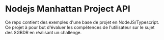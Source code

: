 # Nodejs Manhattan Project API

Ce repo contient des exemples d'une base de projet en NodeJS/Typescript. Ce projet à pour but d'évaluer les compétences de l'utilisateur sur le sujet des SGBDR en réalisant un challenge.


